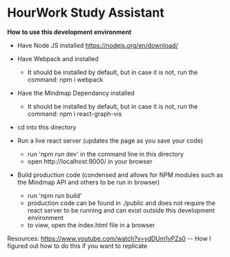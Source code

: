 # HourWork Study Assistant

**How to use this development environment**

- Have Node JS installed
https://nodejs.org/en/download/

- Have Webpack and installed
  - It should be installed by default, but in case it is not, run the command: npm i webpack

- Have the Mindmap Dependancy installed
  - It should be installed by default, but in case it is not, run the command: npm i react-graph-vis

- cd into this directory

- Run a live react server (updates the page as you save your code)
    - run 'npm run dev' in the command line in this directory
    - open http://localhost:9000/ in your browser

- Build production code (condensed and allows for NPM modules such as the Mindmap API and others
  to be run in browser)
    - run 'npm run build'
    - production code can be found in ./public and does not require the react server to be running
        and can exist outside this development environment
    - to view, open the index.html file in a browser


Resources:
https://www.youtube.com/watch?v=ydDUm1yPZs0  -- How I figured out how to do this if you want to replicate
